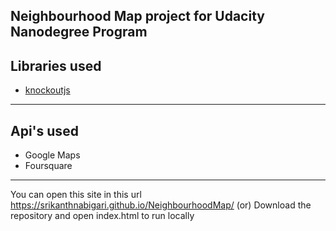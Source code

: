 ## Neighbourhood Map project for Udacity Nanodegree Program

## Libraries used
- [knockoutjs](http://knockoutjs.com/)
------------------------------------------------------------
## Api's used
- Google Maps
- Foursquare 
-------------------------------------------------------------
You can open this site in this url https://srikanthnabigari.github.io/NeighbourhoodMap/
                (or)
Download the repository and open index.html to run locally